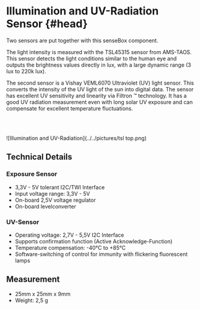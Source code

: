 # Illumination and UV-Radiation Sensor {#head}
<div class="description">

Two sensors are put together with this senseBox component.

The light intensity is measured with the TSL45315 sensor from AMS-TAOS. This sensor detects the light conditions similar to the human eye and outputs the brightness values directly in lux, with a large dynamic range (3 lux to 220k lux).

The second sensor is a Vishay VEML6070 Ultraviolet (UV) light sensor. This converts the intensity of the UV light of the sun into digital data. The sensor has excellent UV sensitivity and linearity via Filtron ™ technology. It has a good UV radiation measurement even with long solar UV exposure and can compensate for excellent temperature fluctuations.

</div>
<div class="line">
    <br>
    <br>
</div>

![Illumination and UV-Radiation](../../pictures/tsl top.png)

## Technical Details

### Exposure Sensor

* 3,3V - 5V tolerant I2C/TWI Interface
* Input voltage range: 3,3V - 5V
* On-board 2,5V voltage regulator
* On-board levelconverter

### UV-Sensor

* Operating voltage: 2,7V - 5,5V I2C Interface
* Supports confirmation function  (Active Acknowledge-Function)
* Temperature compensation: -40°C to +85°C
* Software-switching of control for immunity with flickering fluorescent lamps

## Measurement
* 25mm x 25mm x 9mm
* Weight: 2,5 g
